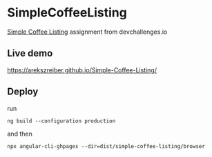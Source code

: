# SimpleCoffeeListing

[Simple Coffee Listing](https://devchallenges.io/challenge/45) assignment from devchallenges.io

## Live demo
https://arekszreiber.github.io/Simple-Coffee-Listing/

## Deploy
run
```
ng build --configuration production
```
and then
```
npx angular-cli-ghpages --dir=dist/simple-coffee-listing/browser
```
